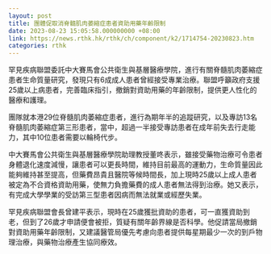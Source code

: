 ```yaml
---
layout: post
title: 團體促取消脊髓肌肉萎縮症患者資助用藥年齡限制
date: 2023-08-23 15:05:58.000000000 +08:00
link: https://news.rthk.hk/rthk/ch/component/k2/1714754-20230823.htm
categories: rthk
---
```


罕見疾病聯盟委託中大賽馬會公共衛生與基層醫療學院，進行有關脊髓肌肉萎縮症患者生命質量研究，發現只有6成成人患者曾經接受專業治療。聯盟呼籲政府支援25歲以上病患者，完善臨床指引，撤銷對資助用藥的年齡限制，提供更人性化的醫療和護理。

團隊就本港29位脊髓肌肉萎縮症患者，進行為期年半的追蹤研究，以及專訪13名脊髓肌肉萎縮症第三形患者，當中，超過一半接受專訪患者在成年前失去行走能力，其中10位患者需要以輪椅代步。

中大賽馬會公共衛生與基層醫療學院助理教授董咚表示，雖接受藥物治療可令患者身體退化速度減慢，讓患者可以更長時間，維持目前最高的運動力，生命質量因此能夠維持甚至提高，但藥費昂貴且醫院等候時間長，加上現時25歲以上成人患者被定為不合資格資助用藥，使無力負擔藥費的成人患者無法得到治療。她又表示，有完成大學學業的受訪第三型患者因病而無法就業或經歷失業。

罕見疾病聯盟會長曾建平表示，現時在25歲獲批資助的患者，可一直獲資助到老，但到了26歲才申請便會被拒，質疑有關年齡界線是否科學。他促請當局撤銷對資助用藥年齡限制，又建議醫管局優先考慮向患者提供每星期最少一次的到戶物理治療，與藥物治療產生協同療效。
